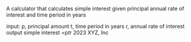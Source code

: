 A calculator that calculates simple interest given principal annual rate of interest and time period in years

input:
p, principal amount
t, time period in years
r, annual rate of interest
output
simple interest =p*t*r
2023 XYZ,  Inc
